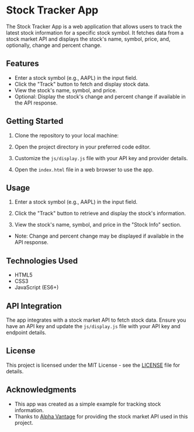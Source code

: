 # Stock Tracker App

The Stock Tracker App is a web application that allows users to track the latest stock information for a specific stock symbol. It fetches data from a stock market API and displays the stock's name, symbol, price, and, optionally, change and percent change.

## Features

- Enter a stock symbol (e.g., AAPL) in the input field.
- Click the "Track" button to fetch and display stock data.
- View the stock's name, symbol, and price.
- Optional: Display the stock's change and percent change if available in the API response.

## Getting Started

1. Clone the repository to your local machine:

2. Open the project directory in your preferred code editor.

3. Customize the `js/display.js` file with your API key and provider details.

4. Open the `index.html` file in a web browser to use the app.

## Usage

1. Enter a stock symbol (e.g., AAPL) in the input field.

2. Click the "Track" button to retrieve and display the stock's information.

3. View the stock's name, symbol, and price in the "Stock Info" section.

- Note: Change and percent change may be displayed if available in the API response.

## Technologies Used

- HTML5
- CSS3
- JavaScript (ES6+)

## API Integration

The app integrates with a stock market API to fetch stock data. Ensure you have an API key and update the `js/display.js` file with your API key and endpoint details.

## License

This project is licensed under the MIT License - see the [LICENSE](LICENSE) file for details.

## Acknowledgments

- This app was created as a simple example for tracking stock information.
- Thanks to [Alpha Vantage](https://www.alphavantage.co/) for providing the stock market API used in this project.
